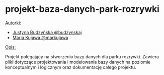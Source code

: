# projekt-baza-danych-park-rozrywki

<ins>Autorki: </ins>
- [Justyna Budzyńska @budzynskaj](https://github.com/budzynskaJ)
- [Maria Kujawa @markujawa](https://github.com/markujawa)



<ins>Opis: </ins>

Projekt polegający na stworzeniu bazy danych dla parku rozrywki. Zawiera pliki dotyczące projektowania i modelowania bazy danych na poziomie konceptualnym i logicznym oraz
dokumentację całego projektu.

